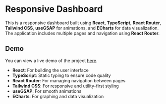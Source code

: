 # Responsive Dashboard

This is a responsive dashboard built using **React**, **TypeScript**, **React Router**, **Tailwind CSS**, **useGSAP** for animations, and **ECharts** for data visualization. The application includes multiple pages and navigation using **React Router**.

## Demo

You can view a live demo of the project [here](https://dashboard-seven-bice.vercel.app/).

- **React**: For building the user interface
- **TypeScript**: Static typing to ensure code quality
- **React Router**: For managing navigation between pages
- **Tailwind CSS**: For responsive and utility-first styling
- **useGSAP**: For smooth animations
- **ECharts**: For graphing and data visualization
